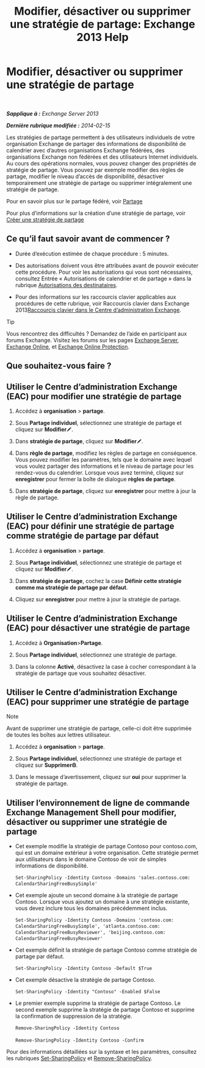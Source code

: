 ﻿---
title: 'Modifier, désactiver ou supprimer une stratégie de partage: Exchange 2013 Help'
TOCTitle: Modifier, désactiver ou supprimer une stratégie de partage
ms:assetid: 714af42d-ca29-4bb4-ac48-f0b3d4fd1c15
ms:mtpsurl: https://technet.microsoft.com/fr-fr/library/JJ657460(v=EXCHG.150)
ms:contentKeyID: 50478424
ms.date: 04/24/2018
mtps_version: v=EXCHG.150
ms.translationtype: HT
---

# Modifier, désactiver ou supprimer une stratégie de partage

 

_**Sapplique à :** Exchange Server 2013_

_**Dernière rubrique modifiée :** 2014-02-15_

Les stratégies de partage permettent à des utilisateurs individuels de votre organisation Exchange de partager des informations de disponibilité de calendrier avec d’autres organisations Exchange fédérées, des organisations Exchange non fédérées et des utilisateurs Internet individuels. Au cours des opérations normales, vous pouvez changer des propriétés de stratégie de partage. Vous pouvez par exemple modifier des règles de partage, modifier le niveau d’accès de disponibilité, désactiver temporairement une stratégie de partage ou supprimer intégralement une stratégie de partage.

Pour en savoir plus sur le partage fédéré, voir [Partage](sharing-exchange-2013-help.md)

Pour plus d’informations sur la création d’une stratégie de partage, voir [Créer une stratégie de partage](create-a-sharing-policy-exchange-2013-help.md)

## Ce qu’il faut savoir avant de commencer ?

  - Durée d’exécution estimée de chaque procédure : 5 minutes.

  - Des autorisations doivent vous être attribuées avant de pouvoir exécuter cette procédure. Pour voir les autorisations qui vous sont nécessaires, consultez Entrée « Autorisations de calendrier et de partage » dans la rubrique [Autorisations des destinataires](recipients-permissions-exchange-2013-help.md).

  - Pour des informations sur les raccourcis clavier applicables aux procédures de cette rubrique, voir Raccourcis clavier dans Exchange 2013[Raccourcis clavier dans le Centre d’administration Exchange](keyboard-shortcuts-in-the-exchange-admin-center-exchange-online-protection-help.md).

> [!TIP]
> Vous rencontrez des difficultés ? Demandez de l’aide en participant aux forums Exchange. Visitez les forums sur les pages <a href="https://go.microsoft.com/fwlink/p/?linkid=60612">Exchange Server</a>, <a href="https://go.microsoft.com/fwlink/p/?linkid=267542">Exchange Online</a>, et <a href="https://go.microsoft.com/fwlink/p/?linkid=285351">Exchange Online Protection</a>.


## Que souhaitez-vous faire ?

## Utiliser le Centre d’administration Exchange (EAC) pour modifier une stratégie de partage

1.  Accédez à **organisation** \> **partage**.

2.  Sous **Partage individuel**, sélectionnez une stratégie de partage et cliquez sur **Modifier**![Icône Modifier](images/Bb124582.6f53ccb2-1f13-4c02-bea0-30690e6ea71d(EXCHG.150).gif "Icône Modifier").

3.  Dans **stratégie de partage**, cliquez sur **Modifier**![Icône Modifier](images/Bb124582.6f53ccb2-1f13-4c02-bea0-30690e6ea71d(EXCHG.150).gif "Icône Modifier").

4.  Dans **règle de partage**, modifiez les règles de partage en conséquence. Vous pouvez modifier les paramètres, tels que le domaine avec lequel vous voulez partager des informations et le niveau de partage pour les rendez-vous du calendrier. Lorsque vous avez terminé, cliquez sur **enregistrer** pour fermer la boîte de dialogue **règles de partage**.

5.  Dans **stratégie de partage**, cliquez sur **enregistrer** pour mettre à jour la règle de partage.

## Utiliser le Centre d’administration Exchange (EAC) pour définir une stratégie de partage comme stratégie de partage par défaut

1.  Accédez à **organisation** \> **partage**.

2.  Sous **Partage individuel**, sélectionnez une stratégie de partage et cliquez sur **Modifier**![Icône Modifier](images/Bb124582.6f53ccb2-1f13-4c02-bea0-30690e6ea71d(EXCHG.150).gif "Icône Modifier").

3.  Dans **stratégie de partage**, cochez la case **Définir cette stratégie comme ma stratégie de partage par défaut**.

4.  Cliquez sur **enregistrer** pour mettre à jour la stratégie de partage.

## Utiliser le Centre d’administration Exchange (EAC) pour désactiver une stratégie de partage

1.  Accédez à **Organisation**\>**Partage**.

2.  Sous **Partage individuel**, sélectionnez une stratégie de partage.

3.  Dans la colonne **Activé**, désactivez la case à cocher correspondant à la stratégie de partage que vous souhaitez désactiver.

## Utiliser le Centre d’administration Exchange (EAC) pour supprimer une stratégie de partage

> [!NOTE]
> Avant de supprimer une stratégie de partage, celle-ci doit être supprimée de toutes les boîtes aux lettres utilisateur.


1.  Accédez à **organisation** \> **partage**.

2.  Sous **Partage individuel**, sélectionnez une stratégie de partage et cliquez sur **Supprimer**![Icône Supprimer](images/Dd979797.14f639f6-61e8-4418-bbfb-0db14de9d2f5(EXCHG.150).gif "Icône Supprimer").

3.  Dans le message d’avertissement, cliquez sur **oui** pour supprimer la stratégie de partage.

## Utiliser l’environnement de ligne de commande Exchange Management Shell pour modifier, désactiver ou supprimer une stratégie de partage

  - Cet exemple modifie la stratégie de partage Contoso pour contoso.com, qui est un domaine extérieur à votre organisation. Cette stratégie permet aux utilisateurs dans le domaine Contoso de voir de simples informations de disponibilité.
    
        Set-SharingPolicy -Identity Contoso -Domains 'sales.contoso.com: CalendarSharingFreeBusySimple'

  - Cet exemple ajoute un second domaine à la stratégie de partage Contoso. Lorsque vous ajoutez un domaine à une stratégie existante, vous devez inclure tous les domaines précédemment inclus.
    
        Set-SharingPolicy -Identity Contoso -Domains 'contoso.com: CalendarSharingFreeBusySimple', 'atlanta.contoso.com: CalendarSharingFreeBusyReviewer', 'beijing.contoso.com: CalendarSharingFreeBusyReviewer'

  - Cet exemple définit la stratégie de partage Contoso comme stratégie de partage par défaut.
    
        Set-SharingPolicy -Identity Contoso -Default $True

  - Cet exemple désactive la stratégie de partage Contoso.
    
        Set-SharingPolicy -Identity "Contoso" -Enabled $False

  - Le premier exemple supprime la stratégie de partage Contoso. Le second exemple supprime la stratégie de partage Contoso et supprime la confirmation de suppression de la stratégie.
    
        Remove-SharingPolicy -Identity Contoso
    
        Remove-SharingPolicy -Identity Contoso -Confirm

Pour des informations détaillées sur la syntaxe et les paramètres, consultez les rubriques [Set-SharingPolicy](https://technet.microsoft.com/fr-fr/library/dd297931\(v=exchg.150\)) et [Remove-SharingPolicy](https://technet.microsoft.com/fr-fr/library/dd351071\(v=exchg.150\)).

